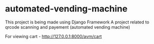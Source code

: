 # automated-vending-machine
This project is being made using Django Framework
A project related to qrcode scanning and payement (automated vending machine)

For viewing cart -  http://127.0.0.1:8000/avm/cart
